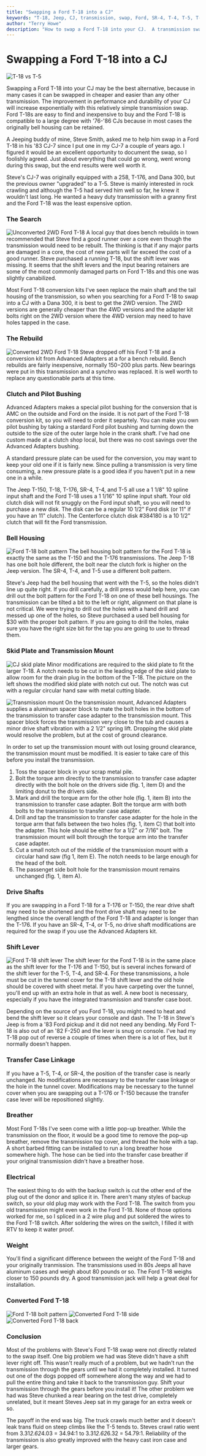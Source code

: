 ```yaml
---
title: "Swapping a Ford T-18 into a CJ"
keywords: "T-18, Jeep, CJ, transmission, swap, Ford, SR-4, T-4, T-5, T-176"
author: "Terry Howe"
description: "How to swap a Ford T-18 into your CJ.  A transmission swap may be the best upgrade you could do for your Jeep."
---
```

# Swapping a Ford T-18 into a CJ

![T-18 vs T-5](../../../img/transmission/upgrades/fordt18/fordt18t5.jpg "T-18 vs T-5")

Swapping a Ford T-18 into your CJ may be the best alternative, because in many cases it can be swapped in cheaper and easier than any other transmission. The improvement in performance and durability of your CJ will increase exponentially with this relatively simple transmission swap. Ford T-18s are easy to find and inexpensive to buy and the Ford T-18 is compatible to a large degree with '76-'86 CJs because in most cases the originally bell housing can be retained.

A Jeeping buddy of mine, Steve Smith, asked me to help him swap in a Ford T-18 in his '83 CJ-7 since I put one in my CJ-7 a couple of years ago. I figured it would be an excellent opportunity to document the swap, so I foolishly agreed. Just about everything that could go wrong, went wrong during this swap, but the end results were well worth it.

Steve's CJ-7 was originally equipped with a 258, T-176, and Dana 300, but the previous owner "upgraded" to a T-5. Steve is mainly interested in rock crawling and although the T-5 had served him well so far, he knew it wouldn't last long. He wanted a heavy duty transmission with a granny first and the Ford T-18 was the least expensive option.

### The Search

![Unconverted 2WD Ford T-18](../../../img/transmission/upgrades/fordt18/ford2wdt18.jpg "Unconverted 2WD Ford T-18") A local guy that does bench rebuilds in town recommended that Steve find a good runner over a core even though the transmission would need to be rebuilt. The thinking is that if any major parts are damaged in a core, the cost of new parts will far exceed the cost of a good runner. Steve purchased a running T-18, but the shift lever was missing. It seems that the shift levers and the input bearing retainers are some of the most commonly damaged parts on Ford T-18s and this one was slightly canabilized.

Most Ford T-18 conversion kits I've seen replace the main shaft and the tail housing of the transmission, so when you searching for a Ford T-18 to swap into a CJ with a Dana 300, it is best to get the 2WD version. The 2WD versions are generally cheaper than the 4WD versions and the adapter kit bolts right on the 2WD version where the 4WD version may need to have holes tapped in the case.

### The Rebuild

![Converted 2WD Ford T-18](../../../img/transmission/upgrades/fordt18/fordt18d300.jpg "Converted 2WD Ford T-18") Steve dropped off his Ford T-18 and a conversion kit from Advanced Adapters at a for a bench rebuild. Bench rebuilds are fairly inexpensive, normally $150-$200 plus parts. New bearings were put in this transmission and a synchro was replaced. It is well worth to replace any questionable parts at this time.

### Clutch and Pilot Bushing

Advanced Adapters makes a special pilot bushing for the conversion that is AMC on the outside and Ford on the inside. It is not part of the Ford T-18 conversion kit, so you will need to order it separtely. You can make you own pilot bushing by taking a stardard Ford pilot bushing and turning down the outside to the size of the outer large hole in the crank shaft. I've had one custom made at a clutch shop local, but there was no cost savings over the Advanced Adapters bushing.

A standard pressure plate can be used for the conversion, you may want to keep your old one if it is fairly new. Since pulling a transmission is very time consuming, a new pressure plate is a good idea if you haven't put in a new one in a while.

The Jeep T-150, T-18, T-176, SR-4, T-4, and T-5 all use a 1 1/8" 10 spline input shaft and the Ford T-18 uses a 1 1/16" 10 spline input shaft. Your old clutch disk will not fit snuggly on the Ford input shaft, so you will need to purchase a new disk. The disk can be a regular 10 1/2" Ford disk (or 11" if you have an 11" clutch). The Centerforce clutch disk #384180 is a 10 1/2" clutch that will fit the Ford transmission.

### Bell Housing

![Ford T-18 bolt pattern](../../../img/transmission/upgrades/ft18f.jpg "Ford T-18 bolt pattern") The bell housing bolt pattern for the Ford T-18 is exactly the same as the T-150 and the T-176 transmissions. The Jeep T-18 has one bolt hole different, the bolt near the clutch fork is higher on the Jeep version. The SR-4, T-4, and T-5 use a different bolt pattern.

Steve's Jeep had the bell housing that went with the T-5, so the holes didn't line up quite right. If you drill carefully, a drill press would help here, you can drill out the bolt pattern for the Ford T-18 on one of these bell housings. The transmission can be tilted a bit to the left or right, alignment on that plane is not critical. We were trying to drill out the holes with a hand drill and messed up one of the holes, so Steve purchased a used bell housing for $30 with the proper bolt pattern. If you are going to drill the holes, make sure you have the right size bit for the tap you are going to use to thread them.

### Skid Plate and Transmission Mount

![CJ skid plate](../../../img/transmission/upgrades/fordt18/cjskidplate.jpg "CJ skid plate") Minor modifications are required to the skid plate to fit the larger T-18. A notch needs to be cut in the leading edge of the skid plate to allow room for the drain plug in the bottom of the T-18. The picture on the left shows the modified skid plate with notch cut out. The notch was cut with a regular circular hand saw with metal cutting blade.

![Transmission mount](../../../img/transmission/upgrades/tmount.jpg "Transmission mount") On the transmission mount, Advanced Adapters supplies a aluminum spacer block to mate the bolt holes in the bottom of the transmission to transfer case adapter to the transmission mount. This spacer block forces the transmission very close to the tub and causes a minor drive shaft vibration with a 2 1/2" spring lift. Dropping the skid plate would resolve the problem, but at the cost of ground clearance.

In order to set up the transmission mount with out losing ground clearance, the transmission mount must be modified. It is easier to take care of this before you install the transmission.

  1. Toss the spacer block in your scrap metal pile.
  2. Bolt the torque arm directly to the transmission to transfer case adapter directly with the bolt hole on the drivers side (fig. 1, item D) and the limiting donut to the drivers side.
  3. Mark and drill the torque arm for the other hole (fig. 1, item B) into the transmission to transfer case adapter. Bolt the torque arm with both bolts to the transmission to transfer case adapter.
  4. Drill and tap the transmission to transfer case adapter for the hole in the torque arm that falls between the two holes (fig. 1, item C) that bolt into the adapter. This hole should be either for a 1/2" or 7/16" bolt. The transmission mount will bolt through the torque arm into the transfer case adapter.
  5. Cut a small notch out of the middle of the transmission mount with a circular hand saw (fig 1, item E). The notch needs to be large enough for the head of the bolt.
  6. The passenget side bolt hole for the transmission mount remains unchanged (fig. 1, item A).

### Drive Shafts

If you are swapping in a Ford T-18 for a T-176 or T-150, the rear drive shaft may need to be shortened and the front drive shaft may need to be lengthed since the overall length of the Ford T-18 and adapter is longer than the T-176. If you have an SR-4, T-4, or T-5, no drive shaft modifications are required for the swap if you use the Advanced Adapters kit.

### Shift Lever

![Ford T-18 shift lever](../../../img/transmission/upgrades/fordt18/fordt18cj.jpg "Ford T-18 shift lever") The shift lever for the Ford T-18 is in the same place as the shift lever for the T-176 and T-150, but is several inches forward of the shift lever for the T-5, T-4, and SR-4. For these transmissions, a hole must be cut in the tunnel cover for the T-18 shift lever and the old hole should be covered with sheet metal. If you have carpeting over the tunnel, you'll end up with an extra hole in that as well. A new boot is necessary, especially if you have the integrated transmission and transfer case boot.

Depending on the source of you Ford T-18, you might need to heat and bend the shift lever so it clears your console and dash. The T-18 in Steve's Jeep is from a '83 Ford pickup and it did not need any bending. My Ford T-18 is also out of an '82 F-250 and the lever is snug on console. I've had my T-18 pop out of reverse a couple of times when there is a lot of flex, but it normally doesn't happen.

### Transfer Case Linkage

If you have a T-5, T-4, or SR-4, the position of the transfer case is nearly unchanged. No modifications are necessary to the transfer case linkage or the hole in the tunnel cover. Modifications may be necessary to the tunnel cover when you are swapping out a T-176 or T-150 because the transfer case lever will be repositioned slightly.

### Breather

Most Ford T-18s I've seen come with a little pop-up breather. While the transmission on the floor, it would be a good time to remove the pop-up breather, remove the transmission top cover, and thread the hole with a tap. A short barbed fitting can be installed to run a long breather hose somewhere high. The hose can be tied into the transfer case breather if your original transmission didn't have a breather hose.

### Electrical

The easiest thing to do with the backup switch is cut the other end of the plug out of the donor and splice it in. There aren't many styles of backup switch, so your old plug may work with the Ford T-18. The switch from you old transmission might even work in the Ford T-18. None of those options worked for me, so I spliced in a 2 wire plug and put soldered the wires to the Ford T-18 switch. After soldering the wires on the switch, I filled it with RTV to keep it water proof.

### Weight

You'll find a significant difference between the weight of the Ford T-18 and your originally tranmission. The transmissions used in 80s Jeeps all have aluminum cases and weigh about 80 pounds or so. The Ford T-18 weighs closer to 150 pounds dry. A good transmission jack will help a great deal for installation.

### Converted Ford T-18

![Ford T-18 bolt pattern](../../../img/transmission/upgrades/ft18f.jpg "Ford T-18 bolt pattern") ![Converted Ford T-18 side](../../../img/transmission/upgrades/ft18s.jpg "Converted Ford T-18 side") ![Converted Ford T-18 back](../../../img/transmission/upgrades/ft18b.jpg "Converted Ford T-18 back")

### Conclusion

Most of the problems with Steve's Ford T-18 swap were not directly related to the swap itself. One big problem we had was Steve didn't have a shift lever right off. This wasn't really much of a problem, but we hadn't run the transmission through the gears until we had it completely installed. It turned out one of the dogs popped off somewhere along the way and we had to pull the entire thing and take it back to the transmission guy. Shift your transmission through the gears before you install it! The other problem we had was Steve chunked a rear bearing on the test drive, completely unrelated, but it meant Steves Jeep sat in my garage for an extra week or so.

The payoff in the end was big. The truck crawls much better and it doesn't leak trans fluid on steep climbs like the T-5 tends to. Steves crawl ratio went from 3.31*2.62*4.03 = 34.94:1 to 3.31*2.62*6.32 = 54.79:1. Reliability of the transmission is also greatly improved with the heavy cast iron case and larger gears.